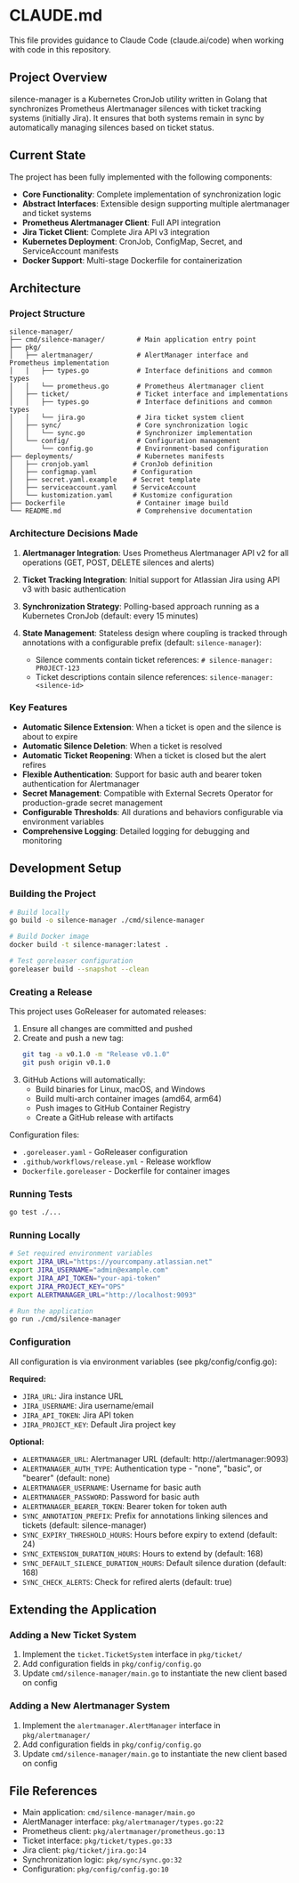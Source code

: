 # CLAUDE.md

This file provides guidance to Claude Code (claude.ai/code) when working with code in this repository.

## Project Overview

silence-manager is a Kubernetes CronJob utility written in Golang that synchronizes Prometheus Alertmanager silences with ticket tracking systems (initially Jira). It ensures that both systems remain in sync by automatically managing silences based on ticket status.

## Current State

The project has been fully implemented with the following components:

- **Core Functionality**: Complete implementation of synchronization logic
- **Abstract Interfaces**: Extensible design supporting multiple alertmanager and ticket systems
- **Prometheus Alertmanager Client**: Full API integration
- **Jira Ticket Client**: Complete Jira API v3 integration
- **Kubernetes Deployment**: CronJob, ConfigMap, Secret, and ServiceAccount manifests
- **Docker Support**: Multi-stage Dockerfile for containerization

## Architecture

### Project Structure

```
silence-manager/
├── cmd/silence-manager/        # Main application entry point
├── pkg/
│   ├── alertmanager/           # AlertManager interface and Prometheus implementation
│   │   ├── types.go            # Interface definitions and common types
│   │   └── prometheus.go       # Prometheus Alertmanager client
│   ├── ticket/                 # Ticket interface and implementations
│   │   ├── types.go            # Interface definitions and common types
│   │   └── jira.go             # Jira ticket system client
│   ├── sync/                   # Core synchronization logic
│   │   └── sync.go             # Synchronizer implementation
│   └── config/                 # Configuration management
│       └── config.go           # Environment-based configuration
├── deployments/                # Kubernetes manifests
│   ├── cronjob.yaml           # CronJob definition
│   ├── configmap.yaml         # Configuration
│   ├── secret.yaml.example    # Secret template
│   ├── serviceaccount.yaml    # ServiceAccount
│   └── kustomization.yaml     # Kustomize configuration
├── Dockerfile                  # Container image build
└── README.md                   # Comprehensive documentation
```

### Architecture Decisions Made

1. **Alertmanager Integration**: Uses Prometheus Alertmanager API v2 for all operations (GET, POST, DELETE silences and alerts)

2. **Ticket Tracking Integration**: Initial support for Atlassian Jira using API v3 with basic authentication

3. **Synchronization Strategy**: Polling-based approach running as a Kubernetes CronJob (default: every 15 minutes)

4. **State Management**: Stateless design where coupling is tracked through annotations with a configurable prefix (default: `silence-manager`):
   - Silence comments contain ticket references: `# silence-manager: PROJECT-123`
   - Ticket descriptions contain silence references: `silence-manager: <silence-id>`

### Key Features

- **Automatic Silence Extension**: When a ticket is open and the silence is about to expire
- **Automatic Silence Deletion**: When a ticket is resolved
- **Automatic Ticket Reopening**: When a ticket is closed but the alert refires
- **Flexible Authentication**: Support for basic auth and bearer token authentication for Alertmanager
- **Secret Management**: Compatible with External Secrets Operator for production-grade secret management
- **Configurable Thresholds**: All durations and behaviors configurable via environment variables
- **Comprehensive Logging**: Detailed logging for debugging and monitoring

## Development Setup

### Building the Project

```bash
# Build locally
go build -o silence-manager ./cmd/silence-manager

# Build Docker image
docker build -t silence-manager:latest .

# Test goreleaser configuration
goreleaser build --snapshot --clean
```

### Creating a Release

This project uses GoReleaser for automated releases:

1. Ensure all changes are committed and pushed
2. Create and push a new tag:
   ```bash
   git tag -a v0.1.0 -m "Release v0.1.0"
   git push origin v0.1.0
   ```
3. GitHub Actions will automatically:
   - Build binaries for Linux, macOS, and Windows
   - Build multi-arch container images (amd64, arm64)
   - Push images to GitHub Container Registry
   - Create a GitHub release with artifacts

Configuration files:
- `.goreleaser.yaml` - GoReleaser configuration
- `.github/workflows/release.yml` - Release workflow
- `Dockerfile.goreleaser` - Dockerfile for container images

### Running Tests

```bash
go test ./...
```

### Running Locally

```bash
# Set required environment variables
export JIRA_URL="https://yourcompany.atlassian.net"
export JIRA_USERNAME="admin@example.com"
export JIRA_API_TOKEN="your-api-token"
export JIRA_PROJECT_KEY="OPS"
export ALERTMANAGER_URL="http://localhost:9093"

# Run the application
go run ./cmd/silence-manager
```

### Configuration

All configuration is via environment variables (see pkg/config/config.go):

**Required:**
- `JIRA_URL`: Jira instance URL
- `JIRA_USERNAME`: Jira username/email
- `JIRA_API_TOKEN`: Jira API token
- `JIRA_PROJECT_KEY`: Default Jira project key

**Optional:**
- `ALERTMANAGER_URL`: Alertmanager URL (default: http://alertmanager:9093)
- `ALERTMANAGER_AUTH_TYPE`: Authentication type - "none", "basic", or "bearer" (default: none)
- `ALERTMANAGER_USERNAME`: Username for basic auth
- `ALERTMANAGER_PASSWORD`: Password for basic auth
- `ALERTMANAGER_BEARER_TOKEN`: Bearer token for token auth
- `SYNC_ANNOTATION_PREFIX`: Prefix for annotations linking silences and tickets (default: silence-manager)
- `SYNC_EXPIRY_THRESHOLD_HOURS`: Hours before expiry to extend (default: 24)
- `SYNC_EXTENSION_DURATION_HOURS`: Hours to extend by (default: 168)
- `SYNC_DEFAULT_SILENCE_DURATION_HOURS`: Default silence duration (default: 168)
- `SYNC_CHECK_ALERTS`: Check for refired alerts (default: true)

## Extending the Application

### Adding a New Ticket System

1. Implement the `ticket.TicketSystem` interface in `pkg/ticket/`
2. Add configuration fields in `pkg/config/config.go`
3. Update `cmd/silence-manager/main.go` to instantiate the new client based on config

### Adding a New Alertmanager System

1. Implement the `alertmanager.AlertManager` interface in `pkg/alertmanager/`
2. Add configuration fields in `pkg/config/config.go`
3. Update `cmd/silence-manager/main.go` to instantiate the new client based on config

## File References

- Main application: `cmd/silence-manager/main.go`
- AlertManager interface: `pkg/alertmanager/types.go:22`
- Prometheus client: `pkg/alertmanager/prometheus.go:13`
- Ticket interface: `pkg/ticket/types.go:33`
- Jira client: `pkg/ticket/jira.go:14`
- Synchronization logic: `pkg/sync/sync.go:32`
- Configuration: `pkg/config/config.go:10`
